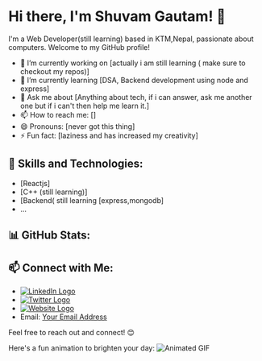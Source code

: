 # Hi there, I'm Shuvam Gautam! 👋

I'm a Web Developer(still learning) based in KTM,Nepal, passionate about computers. Welcome to my GitHub profile! 

- 🔭 I’m currently working on [actually i am still learning ( make sure to checkout my repos)]
- 🌱 I’m currently learning [DSA, Backend development using node and express]
- 💬 Ask me about [Anything about tech, if i can answer, ask me another one but if i can't then help me learn it.]
- 📫 How to reach me: []
- 😄 Pronouns: [never got this thing]
- ⚡ Fun fact: [laziness and has increased my creativity]

## 🚀 Skills and Technologies:

- [Reactjs]
- [C++ (still learning)]
- [Backend( still learning [express,mongodb]
- ...

## 📊 GitHub Stats:



## 📫 Connect with Me:

- [![LinkedIn Logo](https://img.shields.io/badge/LinkedIn-0077B5?style=flat&logo=linkedin&logoColor=white)](https://www.linkedin.com/in/your-linkedin-profile/)
- [![Twitter Logo](https://img.shields.io/badge/Twitter-1DA1F2?style=flat&logo=twitter&logoColor=white)](https://twitter.com/your-twitter-handle)
- [![Website Logo](https://img.shields.io/badge/Website-4285F4?style=flat&logo=google-chrome&logoColor=white)](https://www.yourwebsite.com)
- Email: [Your Email Address](mailto:your.email@example.com)

Feel free to reach out and connect! 😊

Here's a fun animation to brighten your day:
![Animated GIF](https://example.com/your-animation.gif)
